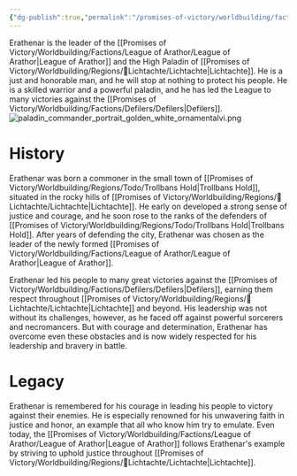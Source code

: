```yaml
---
{"dg-publish":true,"permalink":"/promises-of-victory/worldbuilding/factions/league-of-arathor/high-paladin-erathenar/","title":"High Paladin Erathenar","noteIcon":"NPC","created":"2023-01-25T02:26:54.037+01:00","updated":"2023-03-29T21:30:31.482+02:00"}
---
```



Erathenar is the leader of the [[Promises of Victory/Worldbuilding/Factions/League of Arathor/League of Arathor\|League of Arathor]] and the High Paladin of [[Promises of Victory/Worldbuilding/Regions/🏰Lichtachte/Lichtachte\|Lichtachte]]. He is a just and honorable man, and he will stop at nothing to protect his people. He is a skilled warrior and a powerful paladin, and he has led the League to many victories against the [[Promises of Victory/Worldbuilding/Factions/Defilers/Defilers\|Defilers]].
![paladin_commander_portrait_golden_white_ornamentalvi.png](/img/user/resources/Pictures/paladin_commander_portrait_golden_white_ornamentalvi.png)

# History
Erathenar was born a commoner in the small town of [[Promises of Victory/Worldbuilding/Regions/Todo/Trollbans Hold\|Trollbans Hold]], situated in the rocky hills of [[Promises of Victory/Worldbuilding/Regions/🏰Lichtachte/Lichtachte\|Lichtachte]]. He early on developed a strong sense of justice and courage, and he soon rose to the ranks of the defenders of [[Promises of Victory/Worldbuilding/Regions/Todo/Trollbans Hold\|Trollbans Hold]]. After years of defending the city, Erathenar was chosen as the leader of the newly formed [[Promises of Victory/Worldbuilding/Factions/League of Arathor/League of Arathor\|League of Arathor]].

Erathenar led his people to many great victories against the [[Promises of Victory/Worldbuilding/Factions/Defilers/Defilers\|Defilers]], earning them respect throughout [[Promises of Victory/Worldbuilding/Regions/🏰Lichtachte/Lichtachte\|Lichtachte]] and beyond. His leadership was not without its challenges, however, as he faced off against powerful sorcerers and necromancers. But with courage and determination, Erathenar has overcome even these obstacles and is now widely respected for his leadership and bravery in battle.

# Legacy
Erathenar is remembered for his courage in leading his people to victory against their enemies. He is especially renowned for his unwavering faith in justice and honor, an example that all who know him try to emulate. Even today, the [[Promises of Victory/Worldbuilding/Factions/League of Arathor/League of Arathor\|League of Arathor]] follows Erathenar's example by striving to uphold justice throughout [[Promises of Victory/Worldbuilding/Regions/🏰Lichtachte/Lichtachte\|Lichtachte]].

